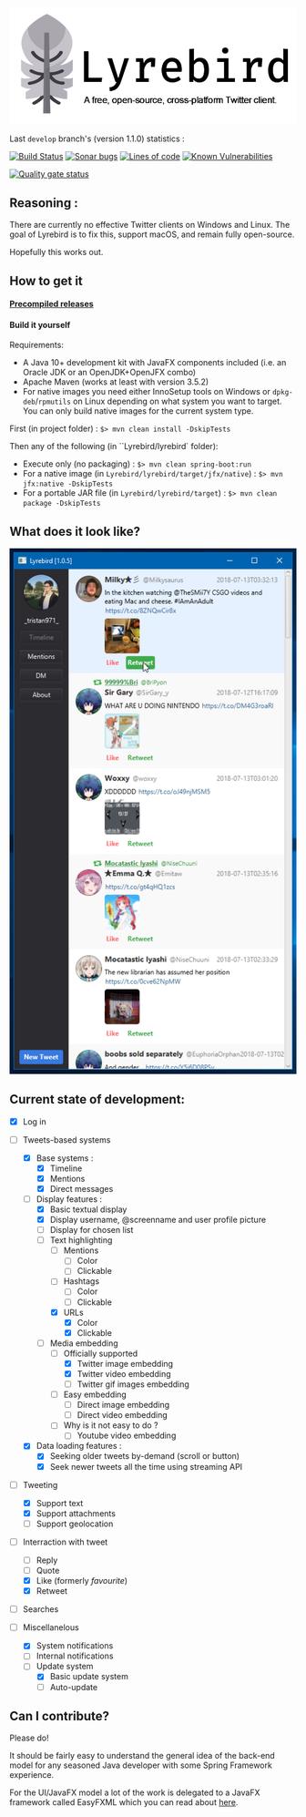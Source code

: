 ![Promo logo](docs/img/promo-logo-png.png)

Last `develop` branch's (version 1.1.0) statistics :

[![Build Status](https://jenkins.tristan.moe/job/Lyrebird/job/master/badge/icon)](https://jenkins.tristan.moe/job/Lyrebird/job/master)
[![Sonar bugs](https://sonar.tristan.moe/api/project_badges/measure?project=moe.lyrebird%3Alyrebird-parent&metric=bugs)](https://sonar.tristan.moe/project/issues?id=moe.lyrebird%3Alyrebird-parent&resolved=false&types=BUG)
[![Lines of code](https://sonar.tristan.moe/api/project_badges/measure?project=moe.lyrebird%3Alyrebird-parent&metric=ncloc)](https://sonar.tristan.moe/component_measures?id=moe.lyrebird%3Alyrebird-parent&metric=ncloc)
[![Known Vulnerabilities](https://snyk.io/test/github/tristan971/lyrebird/badge.svg?targetFile=pom.xml)](https://snyk.io/test/github/tristan971/lyrebird?targetFile=pom.xml)

[![Quality gate status](https://sonar.tristan.moe/api/project_badges/quality_gate?project=moe.lyrebird%3Alyrebird-parent)](https://sonar.tristan.moe/dashboard?id=moe.lyrebird%3Alyrebird-parent)

## Reasoning :
There are currently no effective Twitter clients on Windows and Linux.
The goal of Lyrebird is to fix this, support macOS, and remain fully open-source.

Hopefully this works out.


## How to get it

#### [Precompiled releases](https://github.com/Tristan971/Lyrebird/releases)

#### Build it yourself

Requirements:
- A Java 10+ development kit with JavaFX components included (i.e. an Oracle JDK or an OpenJDK+OpenJFX combo)
- Apache Maven (works at least with version 3.5.2)
- For native images you need either InnoSetup tools on Windows or ``dpkg-deb``/``rpmutils`` on Linux depending on
what system you want to target. You can only build native images for the current system type.

First (in project folder) : ``$> mvn clean install -DskipTests``

Then any of the following (in ``Lyrebird/lyrebird` folder):
- Execute only (no packaging) : ``$> mvn clean spring-boot:run``
- For a native image (in ``Lyrebird/lyrebird/target/jfx/native``) : ``$> mvn jfx:native -DskipTests``
- For a portable JAR file (in ``Lyrebird/lyrebird/target``) : ``$> mvn clean package -DskipTests``

## What does it look like?
[![Screenshot of current version](docs/img/screenshot.png)](docs/img/screenshot.png)

## Current state of development:

- [x] Log in 
- [ ] Tweets-based systems
    - [x] Base systems :
        - [x] Timeline
        - [x] Mentions
        - [x] Direct messages
    - [ ] Display features :
        - [x] Basic textual display
        - [x] Display username, @screenname and user profile picture
        - [ ] Display for chosen list
        - [ ] Text highlighting
            - [ ] Mentions
                - [ ] Color
                - [ ] Clickable
            - [ ] Hashtags
                - [ ] Color
                - [ ] Clickable
            - [x] URLs
                - [x] Color
                - [x] Clickable
        - [ ] Media embedding
            - [ ] Officially supported
                - [x] Twitter image embedding
                - [x] Twitter video embedding
                - [ ] Twitter gif images embedding
            - [ ] Easy embedding
                - [ ] Direct image embedding
                - [ ] Direct video embedding
            - [ ] Why is it not easy to do ?
                - [ ] Youtube video embedding
    - [x] Data loading features :
        - [x] Seeking older tweets by-demand (scroll or button)
        - [x] Seek newer tweets all the time using streaming API

- [ ] Tweeting
    - [x] Support text
    - [x] Support attachments
    - [ ] Support geolocation
    
- [ ] Interraction with tweet
    - [ ] Reply
    - [ ] Quote
    - [x] Like (formerly _favourite_)
    - [x] Retweet

- [ ] Searches

- [ ] Miscellanelous
    - [x] System notifications
    - [ ] Internal notifications
    - [ ] Update system
        - [x] Basic update system
        - [ ] Auto-update

## Can I contribute?
Please do!

It should be fairly easy to understand the general idea of the back-end model for any
seasoned Java developer with some Spring Framework experience.

For the UI/JavaFX model a lot of the work is delegated to a JavaFX framework called
EasyFXML which you can read about [here](https://github.com/Tristan971/EasyFXML).
